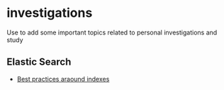 # investigations
Use to add some important topics related to personal investigations and study

## Elastic Search

 - [Best practices araound indexes](https://www.elastic.co/guide/en/elasticsearch/reference/6.0/removal-of-types.html)
